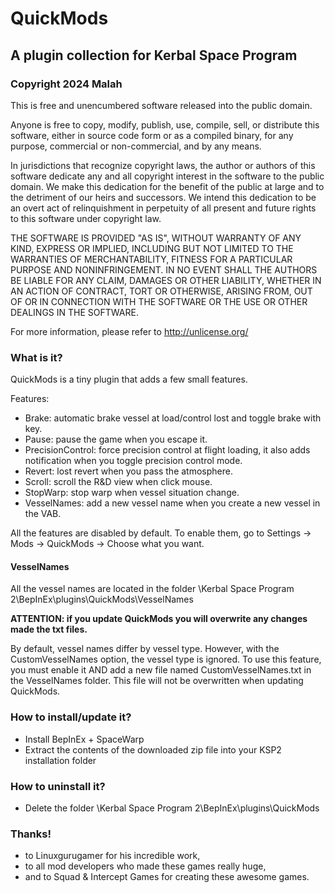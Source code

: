 ﻿# QuickMods
## A plugin collection for Kerbal Space Program
### Copyright 2024 Malah

This is free and unencumbered software released into the public domain.

Anyone is free to copy, modify, publish, use, compile, sell, or
distribute this software, either in source code form or as a compiled
binary, for any purpose, commercial or non-commercial, and by any
means.

In jurisdictions that recognize copyright laws, the author or authors
of this software dedicate any and all copyright interest in the
software to the public domain. We make this dedication for the benefit
of the public at large and to the detriment of our heirs and
successors. We intend this dedication to be an overt act of
relinquishment in perpetuity of all present and future rights to this
software under copyright law.

THE SOFTWARE IS PROVIDED "AS IS", WITHOUT WARRANTY OF ANY KIND,
EXPRESS OR IMPLIED, INCLUDING BUT NOT LIMITED TO THE WARRANTIES OF
MERCHANTABILITY, FITNESS FOR A PARTICULAR PURPOSE AND NONINFRINGEMENT.
IN NO EVENT SHALL THE AUTHORS BE LIABLE FOR ANY CLAIM, DAMAGES OR
OTHER LIABILITY, WHETHER IN AN ACTION OF CONTRACT, TORT OR OTHERWISE,
ARISING FROM, OUT OF OR IN CONNECTION WITH THE SOFTWARE OR THE USE OR
OTHER DEALINGS IN THE SOFTWARE.

For more information, please refer to <http://unlicense.org/>

### What is it?

QuickMods is a tiny plugin that adds a few small features.

Features: 
* Brake: automatic brake vessel at load/control lost and toggle brake with key.
* Pause: pause the game when you escape it.
* PrecisionControl: force precision control at flight loading, it also adds notification when you toggle precision control mode.
* Revert: lost revert when you pass the atmosphere.
* Scroll: scroll the R&D view when click mouse.
* StopWarp: stop warp when vessel situation change.
* VesselNames: add a new vessel name when you create a new vessel in the VAB.

All the features are disabled by default.
To enable them, go to Settings -> Mods -> QuickMods -> Choose what you want.

#### VesselNames

All the vessel names are located in the folder <your installation path>\Kerbal Space Program 2\BepInEx\plugins\QuickMods\VesselNames

**ATTENTION: if you update QuickMods you will overwrite any changes made the txt files.**

By default, vessel names differ by vessel type. However, with the CustomVesselNames option, the vessel type is ignored.
To use this feature, you must enable it AND add a new file named CustomVesselNames.txt in the VesselNames folder. This file will not be overwritten when updating QuickMods.

### How to install/update it?

* Install BepInEx + SpaceWarp
* Extract the contents of the downloaded zip file into your KSP2 installation folder

### How to uninstall it?

* Delete the folder <your installation path>\Kerbal Space Program 2\BepInEx\plugins\QuickMods

### Thanks!

* to Linuxgurugamer for his incredible work,
* to all mod developers who made these games really huge,
* and to Squad & Intercept Games for creating these awesome games.
